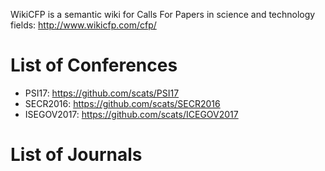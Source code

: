 WikiCFP is a semantic wiki for Calls For Papers in science and technology fields: http://www.wikicfp.com/cfp/

# List of Conferences

* PSI17: https://github.com/scats/PSI17
* SECR2016: https://github.com/scats/SECR2016
* ISEGOV2017: https://github.com/scats/ICEGOV2017

# List of Journals


